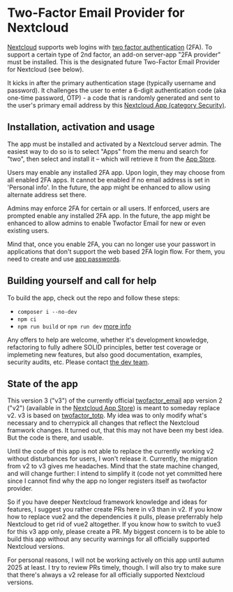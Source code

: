 # Two-Factor Email Provider for Nextcloud

[Nextcloud](https://nextcloud.com/) supports web logins with [two factor authentication](https://en.wikipedia.org/wiki/Multi-factor_authentication#Factors) (2FA). To support a certain type of 2nd factor, an add-on server-app "2FA provider" must be installed. This is the designated future Two-Factor Email Provider for Nextcloud (see below).

It kicks in after the primary authentication stage (typically username and password). It challenges the user to enter a 6-digit authentication code (aka one-time password, OTP) - a code that is randomly generated and sent to the user's primary email address by this [Nextcloud App (category Security)](https://apps.nextcloud.com/categories/security).

## Installation, activation and usage

The app must be installed and activated by a Nextcloud server admin. The easiest way to do so is to select "Apps" from the menu and search for "two", then select and install it – which will retrieve it from the [App Store](https://apps.nextcloud.com/apps/twofactor_email).

Users may enable any installed 2FA app. Upon login, they may choose from all enabled 2FA apps. It cannot be enabled if no email address is set in 'Personal info'. In the future, the app might be enhanced to allow using alternate address set there.

Admins may enforce 2FA for certain or all users. If enforced, users are prompted enable any installed 2FA app. In the future, the app might be enhanced to allow admins to enable Twofactor Email for new or even existing users. 

Mind that, once you enable 2FA, you can no longer use your passwort in applications that don't support the web based 2FA login flow. For them, you need to create and use [app passwords](https://docs.nextcloud.com/server/stable/user_manual/en/session_management.html#managing-devices).

## Building yourself and call for help

To build the app, check out the repo and follow these steps:

* `composer i --no-dev`
* `npm ci`
* `npm run build` or `npm run dev` [more info](https://docs.nextcloud.com/server/latest/developer_manual/digging_deeper/npm.html)

Any offers to help are welcome, whether it's development knowledge, refactoring to fully adhere SOLID principles, better test coverage or implemeting new features, but also good documentation, examples, security audits, etc. Please contact [the dev team](https://github.com/datenschutz-individuell/twofactor_email/wiki/Developer-notes).

## State of the app

This version 3 ("v3") of the currently official [twofactor_email](https://github.com/nursoda/twofactor_email/) app version 2 ("v2") (available in the [Nextcloud App Store](https://apps.nextcloud.com/apps/twofactor_email)) is meant to someday replace v2. v3 is based on [twofactor_totp](https://github.com/nextcloud/twofactor_totp/). My idea was to only modify what's necessary and to cherrypick all changes that reflect the Nextcloud framwork changes. It turned out, that this may not have been my best idea. But the code is there, and usable.

Until the code of this app is not able to replace the currently working v2 without disturbances for users, I won't release it. Currently, the migration from v2 to v3 gives me headaches. Mind that the state machine changed, and will change further: I intend to simplify it (code not yet committed here since I cannot find why the app no longer registers itself as twofactor provider.

So if you have deeper Nextcloud framework knowledge and ideas for features, I suggest you rather create PRs here in v3 than in v2. If you know how to replace vue2 and the dependencies it pulls, please preferrably help Nextcloud to get rid of vue2 altogether. If you know how to switch to vue3 for this v3 app only, please create a PR. My biggest concern is to be able to build this app without any security warnings for all officially supported Nextcloud versions.

For personal reasons, I will not be working actively on this app until autumn 2025 at least. I try to review PRs timely, though. I will also try to make sure that there's always a v2 release for all officially supported Nextcloud versions.
